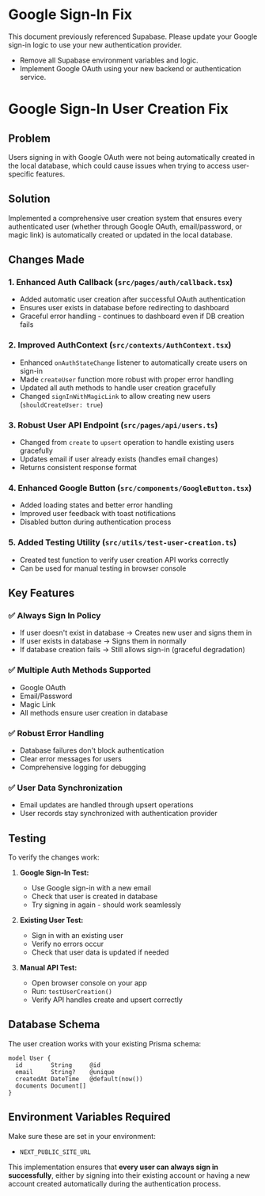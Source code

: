 # Google Sign-In Fix

This document previously referenced Supabase. Please update your Google sign-in logic to use your new authentication provider.

- Remove all Supabase environment variables and logic.
- Implement Google OAuth using your new backend or authentication service.

# Google Sign-In User Creation Fix

## Problem
Users signing in with Google OAuth were not being automatically created in the local database, which could cause issues when trying to access user-specific features.

## Solution
Implemented a comprehensive user creation system that ensures every authenticated user (whether through Google OAuth, email/password, or magic link) is automatically created or updated in the local database.

## Changes Made

### 1. Enhanced Auth Callback (`src/pages/auth/callback.tsx`)
- Added automatic user creation after successful OAuth authentication
- Ensures user exists in database before redirecting to dashboard
- Graceful error handling - continues to dashboard even if DB creation fails

### 2. Improved AuthContext (`src/contexts/AuthContext.tsx`)
- Enhanced `onAuthStateChange` listener to automatically create users on sign-in
- Made `createUser` function more robust with proper error handling
- Updated all auth methods to handle user creation gracefully
- Changed `signInWithMagicLink` to allow creating new users (`shouldCreateUser: true`)

### 3. Robust User API Endpoint (`src/pages/api/users.ts`)
- Changed from `create` to `upsert` operation to handle existing users gracefully
- Updates email if user already exists (handles email changes)
- Returns consistent response format

### 4. Enhanced Google Button (`src/components/GoogleButton.tsx`)
- Added loading states and better error handling
- Improved user feedback with toast notifications
- Disabled button during authentication process

### 5. Added Testing Utility (`src/utils/test-user-creation.ts`)
- Created test function to verify user creation API works correctly
- Can be used for manual testing in browser console

## Key Features

### ✅ **Always Sign In Policy**
- If user doesn't exist in database → Creates new user and signs them in
- If user exists in database → Signs them in normally
- If database creation fails → Still allows sign-in (graceful degradation)

### ✅ **Multiple Auth Methods Supported**
- Google OAuth
- Email/Password
- Magic Link
- All methods ensure user creation in database

### ✅ **Robust Error Handling**
- Database failures don't block authentication
- Clear error messages for users
- Comprehensive logging for debugging

### ✅ **User Data Synchronization**
- Email updates are handled through upsert operations
- User records stay synchronized with authentication provider

## Testing

To verify the changes work:

1. **Google Sign-In Test:**
   - Use Google sign-in with a new email
   - Check that user is created in database
   - Try signing in again - should work seamlessly

2. **Existing User Test:**
   - Sign in with an existing user
   - Verify no errors occur
   - Check that user data is updated if needed

3. **Manual API Test:**
   - Open browser console on your app
   - Run: `testUserCreation()`
   - Verify API handles create and upsert correctly

## Database Schema
The user creation works with your existing Prisma schema:
```prisma
model User {
  id        String     @id
  email     String?    @unique
  createdAt DateTime   @default(now())
  documents Document[]
}
```

## Environment Variables Required
Make sure these are set in your environment:
- `NEXT_PUBLIC_SITE_URL`

This implementation ensures that **every user can always sign in successfully**, either by signing into their existing account or having a new account created automatically during the authentication process.
